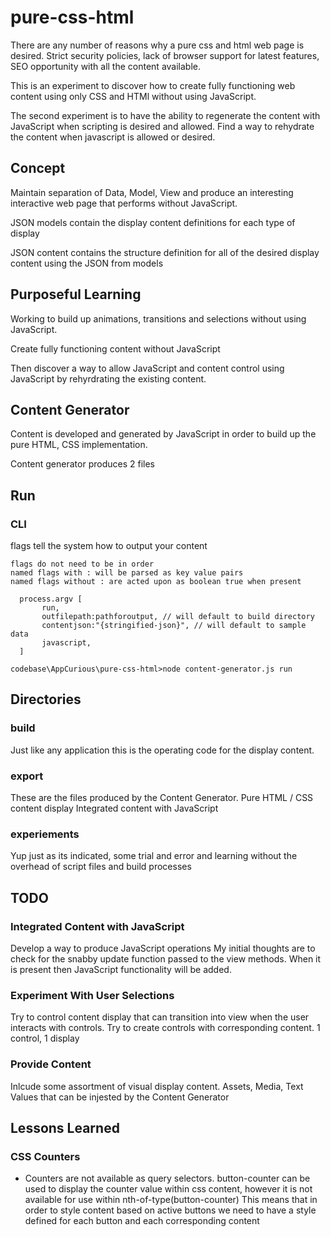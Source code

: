 # pure-css-html
There are any number of reasons why a pure css and html web page is desired.  Strict security policies, lack of browser support for latest features, SEO opportunity with all the content available.

This is an experiment to discover how to create fully functioning web content using only CSS and HTMl without using JavaScript.

The second experiment is to have the ability to regenerate the content with JavaScript when scripting is desired and allowed. Find a way to rehydrate the content when javascript is allowed or desired.

## Concept
Maintain separation of Data, Model, View and produce an interesting interactive web page that performs without JavaScript. 

JSON models contain the display content definitions for each type of display

JSON content contains the structure definition for all of the desired display content using the JSON from models

## Purposeful Learning 
Working to build up animations, transitions and selections without using JavaScript.

Create fully functioning content without JavaScript

Then discover a way to allow JavaScript and content control using JavaScript by rehyrdrating the existing content.


## Content Generator
Content is developed and generated by JavaScript in order to build up the pure HTML, CSS implementation.

Content generator produces 2 files

## Run
### CLI
flags tell the system how to output your content
```
flags do not need to be in order
named flags with : will be parsed as key value pairs
named flags without : are acted upon as boolean true when present

  process.argv [
       run,
       outfilepath:pathforoutput, // will default to build directory
       contentjson:"{stringified-json}", // will default to sample data
       javascript,
  ]
```

```
codebase\AppCurious\pure-css-html>node content-generator.js run
```

## Directories
### build
Just like any application this is the operating code for the display content.
### export
These are the files produced by the Content Generator.
Pure HTML / CSS content display
Integrated content with JavaScript 
### experiements
Yup just as its indicated, some trial and error and learning without the overhead of script files and build processes

## TODO
### Integrated Content with JavaScript 
Develop a way to produce JavaScript operations
My initial thoughts are to check for the snabby update function passed to the view methods.  When it is present then JavaScript functionality will be added.
### Experiment With User Selections
Try to control content display that can transition into view when the user interacts with controls.  Try to create controls with corresponding content.  1 control, 1 display
### Provide Content
Inlcude some assortment of visual display content.  Assets, Media, Text Values that can be injested by the Content Generator

## Lessons Learned
### CSS Counters
* Counters are not available as query selectors.  button-counter can be used to display the counter value within css content, however it is not available for use within nth-of-type(button-counter)
This means that in order to style content based on active buttons we need to have a style defined for each button and each corresponding content



